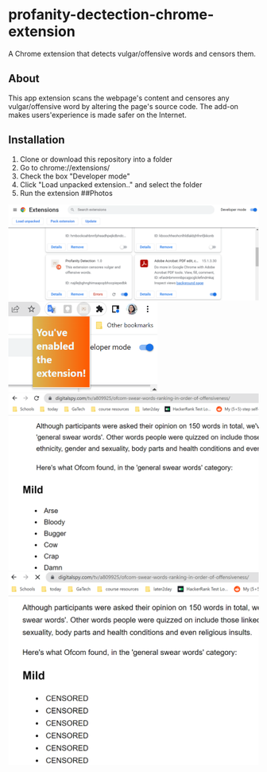 # profanity-dectection-chrome-extension
A Chrome extension that detects vulgar/offensive words and censors them.
## About
This app extension scans the webpage's content and censores any vulgar/offensive word by altering the page's source code. The add-on makes users'experience is made safer on the Internet.
## Installation
1. Clone or download this repository into a folder
2. Go to chrome://extensions/
3. Check the box "Developer mode"
4. Click "Load unpacked extension.." and select the folder
5. Run the extension
##Photos
<img src="illustration/extension.png" width="800px">


<img src="illustration/extensionIcon.png" width="300px">


<img src="illustration/webscreenshot.png" width="550px">


<img src="illustration/censored.png" width="600px">

